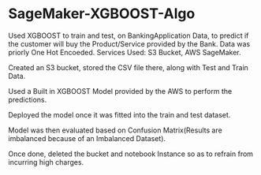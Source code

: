# SageMaker-XGBOOST-Algo

Used XGBOOST to train and test, on BankingApplication Data, to predict if the customer will buy the Product/Service provided by the Bank.
Data was priorly One Hot Encoeded.
Services Used: S3 Bucket, AWS SageMaker.

Created an S3 bucket, stored the CSV file there, along with Test and Train Data.

Used a Built in XGBOOST Model provided by the AWS to perform the predictions.

Deployed the model once it was fitted into the train and test dataset.

Model was then evaluated based on Confusion Matrix(Results are imbalanced because of an Imbalanced Dataset).

Once done, deleted the bucket and notebook Instance so as to refrain from incurring high charges.


